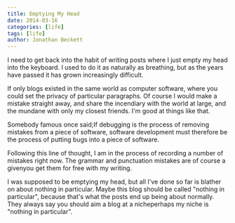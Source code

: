 ```yaml
---
title: Emptying My Head
date: 2014-03-16
categories: [life]
tags: [life]
author: Jonathan Beckett
---
```


I need to get back into the habit of writing posts where I just empty my head into the keyboard. I used to do it as naturally as breathing, but as the years have passed it has grown increasingly difficult.

If only blogs existed in the same world as computer software, where you could set the privacy of particular paragraphs. Of course I would make a mistake straight away, and share the incendiary with the world at large, and the mundane with only my closest friends. I'm good at things like that.

Somebody famous once said;If debugging is the process of removing mistakes from a piece of software, software development must therefore be the process of putting bugs into a piece of software.

Following this line of thought, I am in the process of recording a number of mistakes right now. The grammar and punctuation mistakes are of course a givenyou get them for free with my writing.

I was supposed to be emptying my head, but all I've done so far is blather on about nothing in particular. Maybe this blog should be called "nothing in particular", because that's what the posts end up being about normally. They always say you should aim a blog at a nicheperhaps my niche is "nothing in particular".